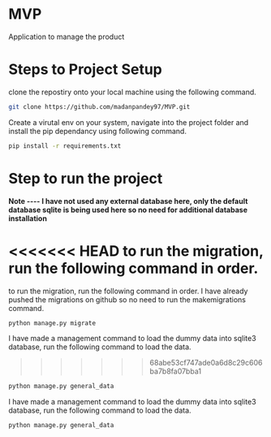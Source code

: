 # MVP
Application to manage the product 

 # Steps to Project Setup 
 
 <p> clone the repostiry onto your local machine using the following command. </p>


```bash
git clone https://github.com/madanpandey97/MVP.git

```

Create a virutal env on your system, navigate into the project folder and install the pip dependancy using following command.

```bash
pip install -r requirements.txt

```

# Step to run the project

**Note ---- I have not used any external database here, only the default database sqlite is being used here so no need for additional database installation**

<<<<<<< HEAD
to run the migration, run the following command in order.
=======
to run the migration, run the following command in order. I have already pushed the migrations on github so no need to run the makemigrations command.

```bash
python manage.py migrate
```
I have made a management command to load the dummy data into sqlite3 database, run the following command to load the data.
>>>>>>> 68abe53cf747ade0a6d8c29c606ba7b8fa07bba1

```bash
python manage.py general_data
```
I have made a management command to load the dummy data into sqlite3 database, run the following command to load the data.

```bash
python manage.py general_data
```